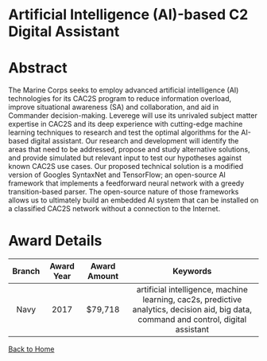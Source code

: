 
Artificial Intelligence (AI)-based C2 Digital Assistant
=======================================================

# Abstract


The Marine Corps seeks to employ advanced artificial intelligence (AI) technologies for its CAC2S program to reduce information overload, improve situational awareness (SA) and collaboration, and aid in Commander decision-making. Leverege will use its unrivaled subject matter expertise in CAC2S and its deep experience with cutting-edge machine learning techniques to research and test the optimal algorithms for the AI-based digital assistant. Our research and development will identify the areas that need to be addressed, propose and study alternative solutions, and provide simulated but relevant input to test our hypotheses against known CAC2S use cases. Our proposed technical solution is a modified version of Googles SyntaxNet and TensorFlow; an open-source AI framework that implements a feedforward neural network with a greedy transition-based parser. The open-source nature of those frameworks allows us to ultimately build an embedded AI system that can be installed on a classified CAC2S network without a connection to the Internet.  

# Award Details

|Branch|Award Year|Award Amount|Keywords|
| :---: | :---: | :---: | :---: |
|Navy|2017|$79,718|artificial intelligence, machine learning, cac2s, predictive analytics, decision aid, big data, command and control, digital assistant|
  
  


[Back to Home](https://github.com/chrischow/dod_sbir_awards#1926)